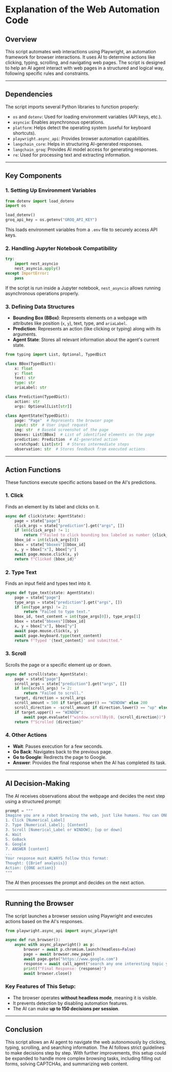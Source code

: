 # Explanation of the Web Automation Code

## Overview
This script automates web interactions using Playwright, an automation framework for browser interactions. It uses AI to determine actions like clicking, typing, scrolling, and navigating web pages. The script is designed to help an AI agent interact with web pages in a structured and logical way, following specific rules and constraints.

---

## Dependencies
The script imports several Python libraries to function properly:
- `os` and `dotenv`: Used for loading environment variables (API keys, etc.).
- `asyncio`: Enables asynchronous operations.
- `platform`: Helps detect the operating system (useful for keyboard shortcuts).
- `playwright.async_api`: Provides browser automation capabilities.
- `langchain_core`: Helps in structuring AI-generated responses.
- `langchain_groq`: Provides AI model access for generating responses.
- `re`: Used for processing text and extracting information.

---

## Key Components

### 1. **Setting Up Environment Variables**
```python
from dotenv import load_dotenv
import os

load_dotenv()
groq_api_key = os.getenv("GROQ_API_KEY")
```
This loads environment variables from a `.env` file to securely access API keys.

### 2. **Handling Jupyter Notebook Compatibility**
```python
try:
    import nest_asyncio
    nest_asyncio.apply()
except ImportError:
    pass
```
If the script is run inside a Jupyter notebook, `nest_asyncio` allows running asynchronous operations properly.

### 3. **Defining Data Structures**
- **Bounding Box (BBox)**: Represents elements on a webpage with attributes like position (`x`, `y`), text, type, and `ariaLabel`.
- **Prediction**: Represents an action (like clicking or typing) along with its arguments.
- **Agent State**: Stores all relevant information about the agent's current state.

```python
from typing import List, Optional, TypedDict

class BBox(TypedDict):
    x: float
    y: float
    text: str
    type: str
    ariaLabel: str

class Prediction(TypedDict):
    action: str
    args: Optional[List[str]]

class AgentState(TypedDict):
    page: "Page"  # Represents the browser page
    input: str  # User input request
    img: str  # Base64 screenshot of the page
    bboxes: List[BBox]  # List of identified elements on the page
    prediction: Prediction  # AI-generated action
    scratchpad: List[str]  # Stores intermediate steps
    observation: str  # Stores feedback from executed actions
```

---

## Action Functions
These functions execute specific actions based on the AI's predictions.

### 1. **Click**
Finds an element by its label and clicks on it.
```python
async def click(state: AgentState):
    page = state["page"]
    click_args = state["prediction"].get("args", [])
    if len(click_args) != 1:
        return f"Failed to click bounding box labeled as number {click_args}"
    bbox_id = int(click_args[0])
    bbox = state["bboxes"][bbox_id]
    x, y = bbox["x"], bbox["y"]
    await page.mouse.click(x, y)
    return f"Clicked {bbox_id}"
```

### 2. **Type Text**
Finds an input field and types text into it.
```python
async def type_text(state: AgentState):
    page = state["page"]
    type_args = state["prediction"].get("args", [])
    if len(type_args) != 2:
        return "Failed to type text."
    bbox_id, text_content = int(type_args[0]), type_args[1]
    bbox = state["bboxes"][bbox_id]
    x, y = bbox["x"], bbox["y"]
    await page.mouse.click(x, y)
    await page.keyboard.type(text_content)
    return f"Typed '{text_content}' and submitted."
```

### 3. **Scroll**
Scrolls the page or a specific element up or down.
```python
async def scroll(state: AgentState):
    page = state["page"]
    scroll_args = state["prediction"].get("args", [])
    if len(scroll_args) != 2:
        return "Failed to scroll."
    target, direction = scroll_args
    scroll_amount = 500 if target.upper() == "WINDOW" else 200
    scroll_direction = -scroll_amount if direction.lower() == "up" else scroll_amount
    if target.upper() == "WINDOW":
        await page.evaluate(f"window.scrollBy(0, {scroll_direction})")
    return f"Scrolled {direction}"
```

### 4. **Other Actions**
- **Wait**: Pauses execution for a few seconds.
- **Go Back**: Navigates back to the previous page.
- **Go to Google**: Redirects the page to Google.
- **Answer**: Provides the final response when the AI has completed its task.

---

## AI Decision-Making
The AI receives observations about the webpage and decides the next step using a structured prompt:
```python
prompt = """
Imagine you are a robot browsing the web, just like humans. You can ONLY perform ONE specific action at a time:
1. Click [Numerical_Label]
2. Type [Numerical_Label]; [Content]
3. Scroll [Numerical_Label or WINDOW]; [up or down]
4. Wait
5. GoBack
6. Google
7. ANSWER [content]
...
Your response must ALWAYS follow this format:
Thought: {{Brief analysis}}
Action: {{ONE action}}
"""
```
The AI then processes the prompt and decides on the next action.

---

## Running the Browser
The script launches a browser session using Playwright and executes actions based on the AI's responses.
```python
from playwright.async_api import async_playwright

async def run_browser():
    async with async_playwright() as p:
        browser = await p.chromium.launch(headless=False)
        page = await browser.new_page()
        await page.goto("https://www.google.com")
        response = await call_agent("search any one interesting topic you want and have fun.")
        print(f"Final Response: {response}")
        await browser.close()
```

### **Key Features of This Setup:**
- The browser operates **without headless mode**, meaning it is visible.
- It prevents detection by disabling automation features.
- The AI can make **up to 150 decisions per session**.

---

## Conclusion
This script allows an AI agent to navigate the web autonomously by clicking, typing, scrolling, and searching information. The AI follows strict guidelines to make decisions step by step. With further improvements, this setup could be expanded to handle more complex browsing tasks, including filling out forms, solving CAPTCHAs, and summarizing web content.

